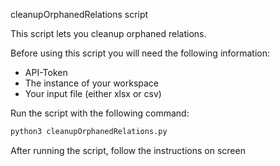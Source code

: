 cleanupOrphanedRelations script

This script lets you cleanup orphaned relations.  

Before using this script you will need the following information:
- API-Token
- The instance of your workspace
- Your input file (either xlsx or csv)

Run the script with the following command:  
```bash
python3 cleanupOrphanedRelations.py
```

After running the script, follow the instructions on screen